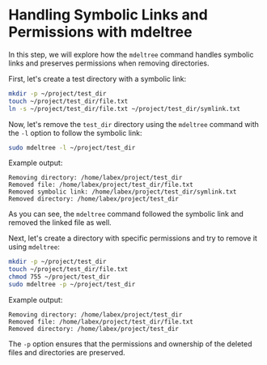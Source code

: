 # Handling Symbolic Links and Permissions with mdeltree

In this step, we will explore how the `mdeltree` command handles symbolic links and preserves permissions when removing directories.

First, let's create a test directory with a symbolic link:

```bash
mkdir -p ~/project/test_dir
touch ~/project/test_dir/file.txt
ln -s ~/project/test_dir/file.txt ~/project/test_dir/symlink.txt
```

Now, let's remove the `test_dir` directory using the `mdeltree` command with the `-l` option to follow the symbolic link:

```bash
sudo mdeltree -l ~/project/test_dir
```

Example output:

```
Removing directory: /home/labex/project/test_dir
Removed file: /home/labex/project/test_dir/file.txt
Removed symbolic link: /home/labex/project/test_dir/symlink.txt
Removed directory: /home/labex/project/test_dir
```

As you can see, the `mdeltree` command followed the symbolic link and removed the linked file as well.

Next, let's create a directory with specific permissions and try to remove it using `mdeltree`:

```bash
mkdir -p ~/project/test_dir
touch ~/project/test_dir/file.txt
chmod 755 ~/project/test_dir
sudo mdeltree -p ~/project/test_dir
```

Example output:

```
Removing directory: /home/labex/project/test_dir
Removed file: /home/labex/project/test_dir/file.txt
Removed directory: /home/labex/project/test_dir
```

The `-p` option ensures that the permissions and ownership of the deleted files and directories are preserved.
